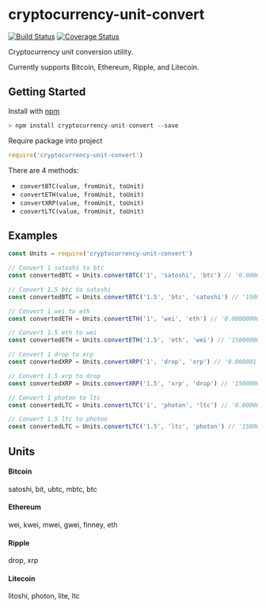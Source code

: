 # cryptocurrency-unit-convert
[![Build Status](https://travis-ci.org/markpenovich/cryptocurrency-unit-convert.svg?branch=master)](https://travis-ci.org/markpenovich/cryptocurrency-unit-convert)
[![Coverage Status](https://coveralls.io/repos/github/markpenovich/cryptocurrency-unit-convert/badge.svg)](https://coveralls.io/github/markpenovich/cryptocurrency-unit-convert?service=github)

Cryptocurrency unit conversion utility.

Currently supports Bitcoin, Ethereum, Ripple, and Litecoin.

## Getting Started

Install with [npm](http://blog.npmjs.org/post/85484771375/how-to-install-npm)
```javascript
> npm install cryptocurrency-unit-convert --save
```
Require package into project
```javascript
require('cryptocurrency-unit-convert')
```

There are 4 methods:
- `convertBTC(value, fromUnit, toUnit)`
- `convertETH(value, fromUnit, toUnit)`
- `convertXRP(value, fromUnit, toUnit)`
- `convertLTC(value, fromUnit, toUnit)`

## Examples
```javascript
const Units = require('cryptocurrency-unit-convert')

// Convert 1 satoshi to btc
const convertedBTC = Units.convertBTC('1', 'satoshi', 'btc') // '0.00000001'

// Convert 1.5 btc to satoshi
const convertedBTC = Units.convertBTC('1.5', 'btc', 'satoshi') // '150000000'

// Convert 1 wei to eth
const convertedETH = Units.convertETH('1', 'wei', 'eth') // '0.000000000000000001'

// Convert 1.5 eth to wei
const convertedETH = Units.convertETH('1.5', 'eth', 'wei') // '1500000000000000000'

// Convert 1 drop to xrp
const convertedXRP = Units.convertXRP('1', 'drop', 'xrp') // '0.000001'

// Convert 1.5 xrp to drop
const convertedXRP = Units.convertXRP('1.5', 'xrp', 'drop') // '1500000'

// Convert 1 photon to ltc
const convertedLTC = Units.convertLTC('1', 'photon', 'ltc') // '0.00000001'

// Convert 1.5 ltc to photon
const convertedLTC = Units.convertLTC('1.5', 'ltc', 'photon') // '150000000'
```

## Units
#### Bitcoin

satoshi, bit, ubtc, mbtc, btc

#### Ethereum

wei, kwei, mwei, gwei, finney, eth

#### Ripple

drop, xrp

#### Litecoin

litoshi, photon, lite, ltc
